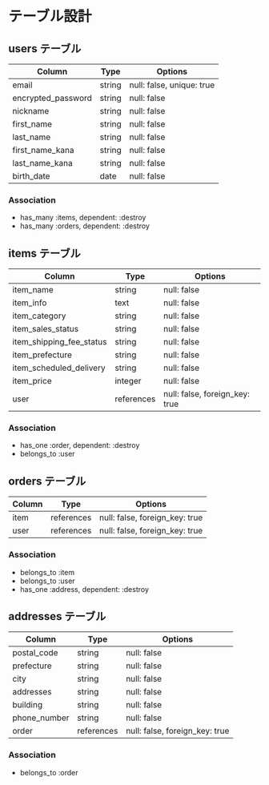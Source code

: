 # テーブル設計

## users テーブル

| Column             | Type   | Options                   |
| ------------------ | ------ | ------------------------- |
| email              | string | null: false, unique: true |
| encrypted_password | string | null: false               |
| nickname           | string | null: false               |
| first_name         | string | null: false               |
| last_name          | string | null: false               |
| first_name_kana    | string | null: false               |
| last_name_kana     | string | null: false               |
| birth_date         | date   | null: false               |

### Association

- has_many :items, dependent: :destroy
- has_many :orders, dependent: :destroy

## items テーブル

| Column                    | Type       | Options                        |
| ------------------------- | ---------- | ------------------------------ |
| item_name                 | string     | null: false                    |
| item_info                 | text       | null: false                    |
| item_category             | string     | null: false                    |
| item_sales_status         | string     | null: false                    |
| item_shipping_fee_status  | string     | null: false                    |
| item_prefecture           | string     | null: false                    |
| item_scheduled_delivery   | string     | null: false                    |
| item_price                | integer    | null: false                    |
| user                      | references | null: false, foreign_key: true |

### Association

- has_one :order, dependent: :destroy
- belongs_to :user

## orders テーブル

| Column    | Type       | Options                        |
| --------- | ---------- | ------------------------------ |
| item      | references | null: false, foreign_key: true |
| user      | references | null: false, foreign_key: true |

### Association

- belongs_to :item
- belongs_to :user
- has_one :address, dependent: :destroy

## addresses テーブル

| Column       | Type          | Options                        |
| ------------ | ------------- | ------------------------------ |
| postal_code  | string        | null: false                    |
| prefecture   | string        | null: false                    |
| city         | string        | null: false                    |
| addresses    | string        | null: false                    |
| building     | string        | null: false                    |
| phone_number | string        | null: false                    |
| order        | references    | null: false, foreign_key: true |

### Association

- belongs_to :order
